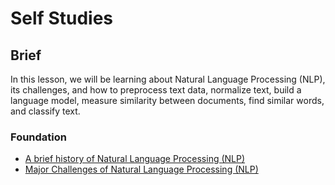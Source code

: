 # Self Studies

## Brief

In this lesson, we will be learning about Natural Language Processing (NLP), its challenges, and how to preprocess text data, normalize text, build a language model, measure similarity between documents, find similar words, and classify text.

### Foundation

- [A brief history of Natural Language Processing (NLP)](https://www.dataversity.net/a-brief-history-of-natural-language-processing-nlp/)
- [Major Challenges of Natural Language Processing (NLP)](https://monkeylearn.com/blog/natural-language-processing-challenges/)
